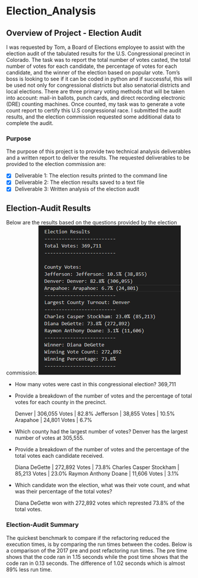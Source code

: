 # Election_Analysis

## Overview of Project - Election Audit
I was requested by Tom, a Board of Elections employee to assist with the election audit of the tabulated results for the U.S. Congressional precinct in Colorado. The task was to report the total number of votes casted, the total number of votes for each candidate, the percentage of votes for each candidate, and the winner of the election based on popular vote. Tom’s boss is looking to see if it can be coded in python and if successful, this will be used not only for congressional districts but also senatorial districts and local elections. There are three primary voting methods that will be taken into account: mail-in ballots, punch cards, and direct recording electronic (DRE) counting machines. Once counted, my task was to generate a vote count report to certify this U.S congressional race. I submitted the audit results, and the election commission requested some additional data to complete the audit.


### Purpose
The purpose of this project is to provide two technical analysis deliverables and a written report to deliver the results. The requested deliverables to be provided to the election commission are:

- [x] Deliverable 1: The election results printed to the command line
- [x] Deliverable 2: The election results saved to a text file
- [x] Deliverable 3: Written analysis of the election audit

## Election-Audit Results
Below are the results based on the questions provided by the election commission:
![Election Results](/Resources/Results.PNG)

- How many votes were cast in this congressional election? 
    369,711

- Provide a breakdown of the number of votes and the percentage of total votes for each   county in the precinct.

    Denver | 306,055 Votes | 82.8%
    Jefferson | 38,855 Votes | 10.5%
    Arapahoe | 24,801 Votes | 6.7%

- Which county had the largest number of votes?
    Denver has the largest number of votes at 305,555.

- Provide a breakdown of the number of votes and the percentage of the total votes each candidate received.

    Diana DeGette | 272,892 Votes | 73.8%
    Charles Casper Stockham | 85,213 Votes | 23.0%
    Raymon Anthony Doane | 11,606 Votes | 3.1%

- Which candidate won the election, what was their vote count, and what was their percentage of the total votes?

    Diana DeGette won with 272,892 votes which represted 73.8% of the total votes. 

### Election-Audit Summary
The quickest benchmark to compare if the refactoring reduced the execution times, is by comparing the run times between the codes. Below is a comparison of the 2017 pre and post refactoring run times. The pre time shows that the code ran in 1.15 seconds while the post time shows that the code ran in 0.13 seconds. The difference of 1.02 seconds which is almost 89% less run time.
